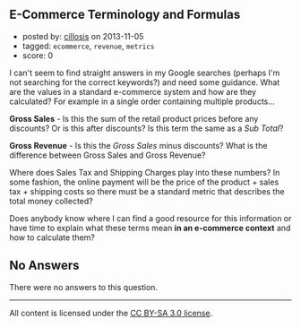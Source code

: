 ## E-Commerce Terminology and Formulas

- posted by: [cillosis](https://stackexchange.com/users/-1/15486-cillosis) on 2013-11-05
- tagged: `ecommerce`, `revenue`, `metrics`
- score: 0

<p>I can't seem to find straight answers in my Google searches (perhaps I'm not searching for the correct keywords?) and need some guidance. What are the values in a standard e-commerce system and how are they calculated? For example in a single order containing multiple products...</p>

<p><strong>Gross Sales</strong> - Is this the sum of the retail product prices before any discounts? Or is this after discounts? Is this term the same as a <em>Sub Total</em>? </p>

<p><strong>Gross Revenue</strong> - Is this the <em>Gross Sales</em> minus discounts? What is the difference between Gross Sales and Gross Revenue?</p>

<p>Where does Sales Tax and Shipping Charges play into these numbers? In some fashion, the online payment will be the price of the product + sales tax + shipping costs so there must be a standard metric that describes the total money collected?</p>

<p>Does anybody know where I can find a good resource for this information or have time to explain what these terms mean <strong>in an e-commerce context</strong> and how to calculate them?</p>


## No Answers

There were no answers to this question.


---

All content is licensed under the [CC BY-SA 3.0 license](https://creativecommons.org/licenses/by-sa/3.0/).
